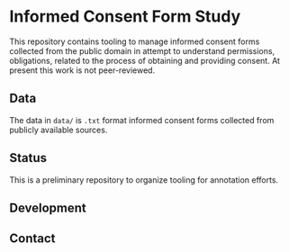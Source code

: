# Informed Consent Form Study
This repository contains tooling to manage informed consent forms collected from the public domain in attempt to understand permissions, obligations, related to the process of obtaining and providing consent. At present this work is not peer-reviewed.

## Data
The data in `data/` is `.txt` format informed consent forms collected from publicly available sources.

## Status
This is a preliminary repository to organize tooling for annotation efforts.

## Development

## Contact
